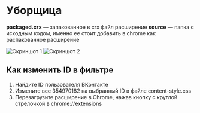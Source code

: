 # Уборщица
**packaged.crx** — запакованное в crx файл расширение
**source** — папка с исходным кодом, именно ее стоит добавить в chrome как распакованное расширение

![Скриншот 1](https://user-images.githubusercontent.com/59040542/98934740-faea9180-24fb-11eb-8356-057f36e7c696.png)
![Скриншот 2](https://user-images.githubusercontent.com/59040542/98934746-fcb45500-24fb-11eb-8631-bc138566669e.png)

## Как изменить ID в фильтре
1. Найдите ID пользователя ВКонтакте
2. Измените все 354970182 на выбранный ID в файле content-style.css
3. Перезагрузите расширение в Chrome, нажав кнопку с круглой стрелочкой в chrome://extensions
